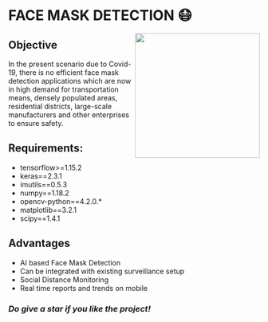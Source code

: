 # **FACE MASK DETECTION** 😷
  
<img src="https://media.istockphoto.com/vectors/blue-monster-with-face-mask-blue-virus-bacteria-on-white-vector-vector-id1219012992?k=6&m=1219012992&s=612x612&w=0&h=nfBy_jcV-xGRDP9Y6iFyB-AKKhAk2vyxW8aqUoxTqTs=" width="250" height="250" align="right">

## Objective
In the present scenario due to Covid-19, there is no efficient face mask detection applications which are now in high demand for transportation means, densely populated areas, residential districts, large-scale manufacturers and other enterprises to ensure safety.

## Requirements:
* tensorflow>=1.15.2
* keras==2.3.1
* imutils==0.5.3
* numpy==1.18.2
* opencv-python==4.2.0.*
* matplotlib==3.2.1
* scipy==1.4.1

## Advantages
* AI based Face Mask Detection
* Can be integrated with existing surveillance setup
* Social Distance Monitoring
* Real time reports and trends on mobile

### *Do give a star if you like the project!*
